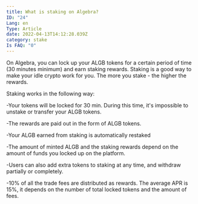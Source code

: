 ```yaml
---
title: What is staking on Algebra?
ID: "24"
Lang: en
Type: Article
date: 2022-04-13T14:12:28.039Z
category: stake
Is FAQ: "0"
---
```

On Algebra, you can lock up your ALGB tokens for a certain period of time (30 minutes minimum) and earn staking rewards. Staking is a good way to make your idle crypto work for you. The more you stake - the higher the rewards.

Staking works in the following way:

\-Your tokens will be locked for 30 min. During this time, it's impossible to unstake or transfer your ALGB tokens.

\-The rewards are paid out in the form of ALGB tokens.

\-Your ALGB earned from staking is automatically restaked 

\-The amount of minted ALGB and the staking rewards depend on the amount of funds you locked up on the platform. 

\-Users can also add extra tokens to staking at any time, and withdraw partially or completely.

\-10% of all the trade fees are distributed as rewards. The average APR is 15%, it depends on the number of total locked tokens and the amount of fees.